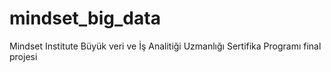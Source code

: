# mindset_big_data
Mindset Institute Büyük veri ve İş Analitiği Uzmanlığı Sertifika Programı final projesi
